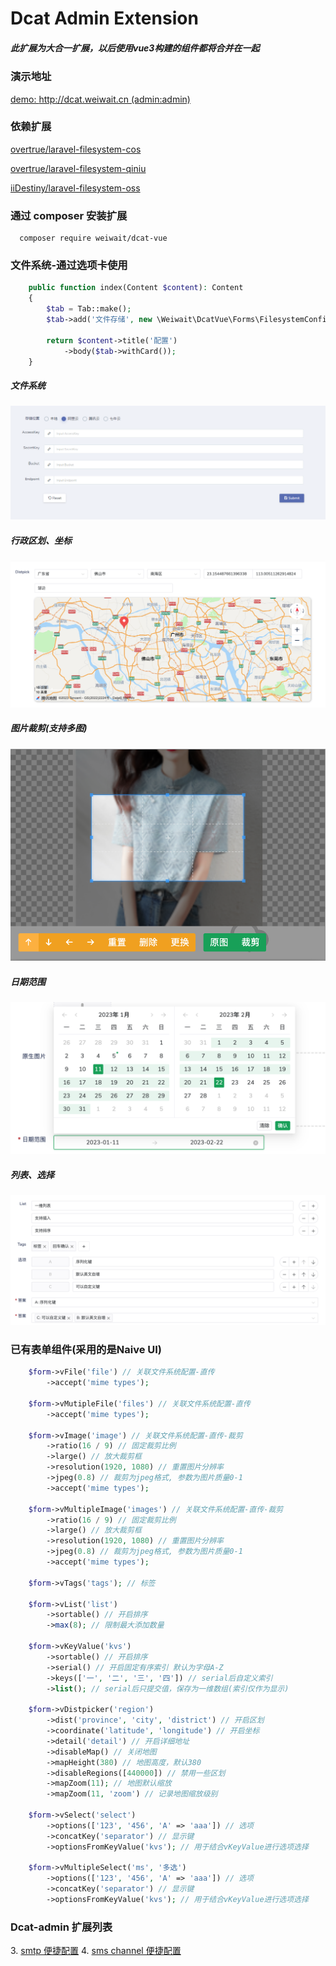 # Dcat Admin Extension

##### 此扩展为大合一扩展，以后使用vue3构建的组件都将合并在一起

### 演示地址
[demo: http://dcat.weiwait.cn (admin:admin)](http://dcat.weiwait.cn/admin/demo-settings 'user: admin psw: admin')

### 依赖扩展
[overtrue/laravel-filesystem-cos](https://github.com/overtrue/laravel-filesystem-cos)

[overtrue/laravel-filesystem-qiniu](https://github.com/overtrue/laravel-filesystem-qiniu)

[iiDestiny/laravel-filesystem-oss](https://github.com/iiDestiny/laravel-filesystem-oss)

### 通过 composer 安装扩展
```shell
  composer require weiwait/dcat-vue
```

### 文件系统-通过选项卡使用
```php
    public function index(Content $content): Content
    {
        $tab = Tab::make();
        $tab->add('文件存储', new \Weiwait\DcatVue\Forms\FilesystemConfig());

        return $content->title('配置')
            ->body($tab->withCard());
    }
```

[//]: # (### 文件系统-通过一级菜单使用)

[//]: # ()
[//]: # (![]&#40;https://github.com/weiwait/images/blob/main/dcat-smtp-menu.png?raw=true&#41;)

##### 文件系统
![文件系统](https://raw.githubusercontent.com/weiwait/images/main/dcat-filesystem-config.png)
##### 行政区划、坐标
![区划选择](https://raw.githubusercontent.com/weiwait/images/main/dcat-v-distpicker.png)
##### 图片裁剪(支持多图)
![区划选择](https://raw.githubusercontent.com/weiwait/images/main/dcat-v-cropper.png)
##### 日期范围
![区划选择](https://raw.githubusercontent.com/weiwait/images/main/dcat-v-daterange.png)
##### 列表、选择
![区划选择](https://raw.githubusercontent.com/weiwait/images/main/dcat-v-other.png)

### 已有表单组件(采用的是Naive UI)
```php
    $form->vFile('file') // 关联文件系统配置-直传
        ->accept('mime types');
        
    $form->vMutipleFile('files') // 关联文件系统配置-直传
        ->accept('mime types');
        
    $form->vImage('image') // 关联文件系统配置-直传-裁剪
        ->ratio(16 / 9) // 固定裁剪比例
        ->large() // 放大裁剪框
        ->resolution(1920, 1080) // 重置图片分辨率
        ->jpeg(0.8) // 裁剪为jpeg格式, 参数为图片质量0-1
        ->accept('mime types');
        
    $form->vMultipleImage('images') // 关联文件系统配置-直传-裁剪
        ->ratio(16 / 9) // 固定裁剪比例
        ->large() // 放大裁剪框
        ->resolution(1920, 1080) // 重置图片分辨率
        ->jpeg(0.8) // 裁剪为jpeg格式, 参数为图片质量0-1
        ->accept('mime types');
        
    $form->vTags('tags'); // 标签
    
    $form->vList('list')
        ->sortable() // 开启排序
        ->max(8); // 限制最大添加数量
        
    $form->vKeyValue('kvs')
        ->sortable() // 开启排序
        ->serial() // 开启固定有序索引 默认为字母A-Z
        ->keys(['一', '二', '三', '四']) // serial后自定义索引
        ->list(); // serial后只提交值，保存为一维数组(索引仅作为显示)
        
    $form->vDistpicker('region')
        ->dist('province', 'city', 'district') // 开启区划
        ->coordinate('latitude', 'longitude') // 开启坐标
        ->detail('detail') // 开启详细地址
        ->disableMap() // 关闭地图
        ->mapHeight(380) // 地图高度，默认380
        ->disableRegions([440000]) // 禁用一些区划
        ->mapZoom(11); // 地图默认缩放
        ->mapZoom(11, 'zoom') // 记录地图缩放级别

    $form->vSelect('select')
        ->options(['123', '456', 'A' => 'aaa']) // 选项
        ->concatKey('separator') // 显示键
        ->optionsFromKeyValue('kvs'); // 用于结合vKeyValue进行选项选择

    $form->vMultipleSelect('ms', '多选')
        ->options(['123', '456', 'A' => 'aaa']) // 选项
        ->concatKey('separator') // 显示键
        ->optionsFromKeyValue('kvs'); // 用于结合vKeyValue进行选项选择
```

[comment]: <> (### Donate)

[comment]: <> (![示例图片]&#40;https://github.com/weiwait/images/blob/main/donate.png?raw=true&#41;)

### Dcat-admin 扩展列表

[//]: # (1. [图片裁剪]&#40;https://github.com/weiwait/dcat-cropper&#41;)

[//]: # (2. [区划级联+坐标拾取]&#40;https://github.com/weiwait/dcat-distpicker&#41;)
3. [smtp 便捷配置](https://github.com/weiwait/dcat-smtp)
4. [sms channel 便捷配置](https://github.com/weiwait/dcat-easy-sms)
